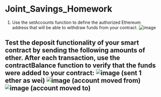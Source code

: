 # Joint_Savings_Homework
1) Use the setAccounts function to define the authorized Ethereum address that will be able to withdraw funds from your contract.
![image](https://user-images.githubusercontent.com/91569353/160260223-24ee8a51-8bde-4327-950a-8429e3cdd906.png)

Test the deposit functionality of your smart contract by sending the following amounts of ether. After each transaction, use the contractBalance function to verify that the funds were added to your contract:
![image](https://user-images.githubusercontent.com/91569353/160260486-7275be62-b9a2-4a27-9248-3c7083eb0c51.png)
(sent 1 ether as wei)
![image](https://user-images.githubusercontent.com/91569353/160260515-928aa57a-d3ff-417d-b3e2-784eba51a570.png)
(account moved from)
![image](https://user-images.githubusercontent.com/91569353/160260522-09b95695-f9bc-4dba-be91-e030557afad9.png)
(account moved to)
-----
